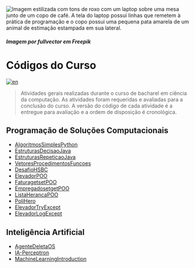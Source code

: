 ![Imagem estilizada com tons de roxo com um laptop sobre uma mesa junto de um copo de café. A tela do laptop possui linhas que remetem à prática de programação e o copo possui uma pequena pata amarela de um animal de estimação estampada em sua lateral.](https://github.com/MattNogueira/CS-Codes/assets/68824409/edfe3096-ce6f-4c2f-88bf-0f3cac3d27d5)
##### *Imagem por fullvector em Freepik*

# Códigos do Curso
[![en](https://img.shields.io/badge/lang-en-green.svg)](https://github.com/MattNogueira/CS-Codes/blob/main/README.en.md)
> Atividades gerais realizadas durante o curso de bacharel em ciência da computação. As atividades foram requeridas e avaliadas para a conclusão do curso. A versão do código de cada atividade é a entregue para avaliação e a ordem de disposição é cronológica.

## Programação de Soluções Computacionais
- [AlgoritmosSimplesPython](https://github.com/MattNogueira/CS-Codes/tree/main/PSC/AlgoritmosSimplesPython)
- [EstruturasDecisaoJava](https://github.com/MattNogueira/CS-Codes/tree/main/PSC/EstruturasDecisaoJava)
- [EstruturasRepeticaoJava](https://github.com/MattNogueira/CS-Codes/tree/main/PSC/EstruturasRepeticaoJava)
- [VetoresProcedimentosFuncoes](https://github.com/MattNogueira/CS-Codes/tree/main/PSC/VetoresProcedimentosFuncoes)
- [DesafioHSBC](https://github.com/MattNogueira/CS-Codes/tree/main/PSC/DesafioHSBC)
- [ElevadorPOO](https://github.com/MattNogueira/CS-Codes/tree/main/PSC/ElevadorPOO)
- [FaturagetsetPOO](https://github.com/MattNogueira/CS-Codes/tree/main/PSC/FaturagetsetPOO)
- [EmpregadosetgetPOO](https://github.com/MattNogueira/CS-Codes/tree/main/PSC/EmpregadosetgetPOO)
- [ListaHerancaPOO](https://github.com/MattNogueira/CS-Codes/tree/main/PSC/ListaHerancaPOO)
- [PoliHero](https://github.com/MattNogueira/CS-Codes/tree/main/PSC/PoliHero)
- [ElevadorTryExcept](https://github.com/MattNogueira/CS-Codes/tree/main/PSC/ElevadorTryExcept)
- [ElevadorLogExcept](https://github.com/MattNogueira/CS-Codes/tree/main/PSC/ElevadorLogExcept)
## Inteligência Artificial
- [AgenteDeletaOS](https://github.com/MattNogueira/CS-Codes/tree/main/IA/AgenteDeletaOS)
- [IA-Perceptron](https://github.com/MattNogueira/CS-Codes/tree/main/IA/IA-Perceptron)
- [MachineLearningIntroduction](https://github.com/MattNogueira/CS-Codes/tree/main/IA/MachineLearningIntroduction)